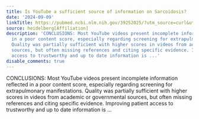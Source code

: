 ```yaml
---
title: Is YouTube a sufficient source of information on Sarcoidosis?
date: '2024-09-09'
linkTitle: https://pubmed.ncbi.nlm.nih.gov/39252025/?utm_source=curl&utm_medium=rss&utm_campaign=pubmed-2&utm_content=1FakS-2QOkCT8HsMOQP1bCRQ4YzyumYOmxmF0moLsQ3dFB1E9V&fc=20220326224207&ff=20240910182418&v=2.18.0.post9+e462414
source: heidelberg[Affiliation]
description: 'CONCLUSIONS: Most YouTube videos present incomplete information reflected
  in a poor content score, especially regarding screening for extrapulmonary manifestations.
  Quality was partially sufficient with higher scores in videos from academic or governmental
  sources, but often missing references and citing specific evidence. Improving patient
  access to trustworthy and up to date information is ...'
disable_comments: true
---
```

CONCLUSIONS: Most YouTube videos present incomplete information reflected in a poor content score, especially regarding screening for extrapulmonary manifestations. Quality was partially sufficient with higher scores in videos from academic or governmental sources, but often missing references and citing specific evidence. Improving patient access to trustworthy and up to date information is ...